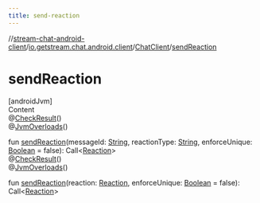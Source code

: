 ```yaml
---
title: send-reaction
---
```

//[stream-chat-android-client](../../../index.md)/[io.getstream.chat.android.client](../index.md)/[ChatClient](index.md)/[sendReaction](sendReaction.md)



# sendReaction  
[androidJvm]  
Content  
@[CheckResult](https://developer.android.com/reference/kotlin/androidx/annotation/CheckResult.html)()  
@[JvmOverloads](https://kotlinlang.org/api/latest/jvm/stdlib/kotlin.jvm/-jvm-overloads/index.html)()  
  
fun [sendReaction](sendReaction.md)(messageId: [String](https://kotlinlang.org/api/latest/jvm/stdlib/kotlin/-string/index.html), reactionType: [String](https://kotlinlang.org/api/latest/jvm/stdlib/kotlin/-string/index.html), enforceUnique: [Boolean](https://kotlinlang.org/api/latest/jvm/stdlib/kotlin/-boolean/index.html) = false): Call&lt;[Reaction](../../io.getstream.chat.android.client.models/Reaction/index.md)&gt;  
@[CheckResult](https://developer.android.com/reference/kotlin/androidx/annotation/CheckResult.html)()  
@[JvmOverloads](https://kotlinlang.org/api/latest/jvm/stdlib/kotlin.jvm/-jvm-overloads/index.html)()  
  
fun [sendReaction](sendReaction.md)(reaction: [Reaction](../../io.getstream.chat.android.client.models/Reaction/index.md), enforceUnique: [Boolean](https://kotlinlang.org/api/latest/jvm/stdlib/kotlin/-boolean/index.html) = false): Call&lt;[Reaction](../../io.getstream.chat.android.client.models/Reaction/index.md)&gt;  



